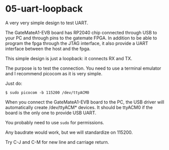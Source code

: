 # 05-uart-loopback

A very very simple design to test UART.

The GateMateA1-EVB board has RP2040 chip connected through USB to your
PC and through pins to the gatemate FPGA.  In addition to be able to program
the fpga through the JTAG interface, it also provide a UART interface between
the host and the fpga.

This simple design is just a loopback: it connects RX and TX.

The purpose is to test the connection.  You need to use a terminal emulator
and I recommend picocom as it is very simple.

Just do:

```
$ sudo picocom -b 115200 /dev/ttyACM0
```

When you connect the GateMateA1-EVB board to the PC, the USB driver will
automatically create /dev/ttyACM* devices.  It should be ttyACM0 if the
board is the only one to provide USB UART.

You probably need to use `sudo` for permissions.

Any baudrate would work, but we will standardize on 115200.

Try C-J and C-M for new line and carriage return.
